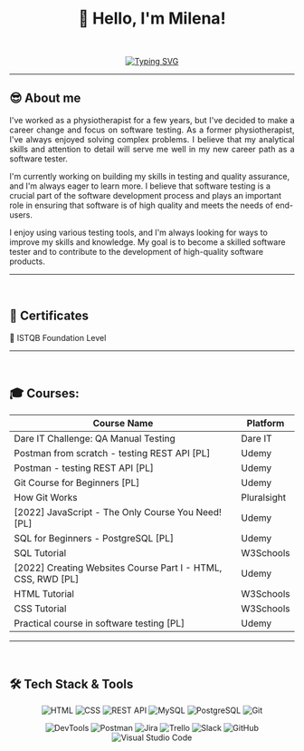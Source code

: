 <h1 align="center"> 👋 Hello, I'm Milena! </h1>
 
 <br>
 
 <p align="center">
  <a href="https://git.io/typing-svg"><img src="https://readme-typing-svg.herokuapp.com?font=Fira+Code&weight=500&duration=7000&pause=1000&color=D995C9&center=true&width=435&lines=Nice+to+meet+you%2C+I'm+Milena!;I'm+an+aspiring+software+tester;and+enthusiastic+learner%2C;always+improving+my+skills" alt="Typing SVG" /></a>
  </p>
  
  <hr>

## 😎 About me

<p align="justify">I've worked as a physiotherapist for a few years, but I've decided to make a career change and focus on software testing. As a former physiotherapist,
I've always enjoyed solving complex problems. I believe that my analytical skills and attention to detail will serve me well in my new career path as a software 
tester.

I'm currently working on building my skills in testing and quality assurance, and I'm always eager to learn more. I believe that software testing is a crucial part of 
the software development process and plays an important role in ensuring that software is of high quality and meets the needs of end-users.

I enjoy using various testing tools, and I'm always looking for ways to improve my skills and knowledge. My goal is to become a skilled software tester 
and to contribute to the development of high-quality software products.</p>

<hr>
<br>

## 📄 Certificates

📌 ISTQB Foundation Level

<hr>
<br>

## 🎓 Courses:

| Course Name | Platform |  
|-------------|----------|
| Dare IT Challenge: QA Manual Testing | Dare IT  |
| Postman from scratch - testing REST API [PL] | Udemy |
| Postman - testing REST API [PL] | Udemy |
| Git Course for Beginners [PL]  | Udemy | 
| How Git Works | Pluralsight |
| [2022] JavaScript - The Only Course You Need! [PL] | Udemy |
| SQL for Beginners - PostgreSQL [PL] | Udemy |
| SQL Tutorial | W3Schools |
| [2022] Creating Websites Course Part I - HTML, CSS, RWD [PL] | Udemy |
| HTML Tutorial | W3Schools |
| CSS Tutorial | W3Schools |
| Practical course in software testing [PL] | Udemy |

<hr>

<br>

## 🛠️ Tech Stack & Tools

<p align="center">
    <img src="https://img.shields.io/badge/html-%23E34F26.svg?style=for-the-badge&logo=html5&logoColor=white" alt="HTML">
    <img src="https://img.shields.io/badge/css-%231572B6.svg?style=for-the-badge&logo=css3&logoColor=white" alt="CSS">
    <img src="https://img.shields.io/badge/-%7B%20REST%20%3A%20API%20%7D-lightgrey?style=for-the-badge" alt="REST API">
    <img src="https://img.shields.io/badge/mysql-%2300f.svg?style=for-the-badge&logo=mysql&logoColor=white" alt="MySQL">
    <img src="https://img.shields.io/badge/postgresql-%23316192.svg?style=for-the-badge&logo=postgresql&logoColor=white" alt="PostgreSQL">
    <img src="https://img.shields.io/badge/git-%23F05033.svg?style=for-the-badge&logo=git&logoColor=white" alt="Git">
</p>
<p align="center">
    <img src="https://img.shields.io/badge/DevTools%20-4285F4?style=for-the-badge&logo=GoogleChrome&logoColor=white" alt="DevTools">
    <img src="https://img.shields.io/badge/Postman-FF6C37?style=for-the-badge&logo=postman&logoColor=white" alt="Postman">
    <img src="https://img.shields.io/badge/jira-%230A0FFF.svg?style=for-the-badge&logo=jira&logoColor=white" alt="Jira">
    <img src="https://img.shields.io/badge/Trello-%23026AA7.svg?style=for-the-badge&logo=Trello&logoColor=white" alt="Trello">
    <img src="https://img.shields.io/badge/Slack-4A154B?style=for-the-badge&logo=slack&logoColor=white" alt="Slack">
    <img src="https://img.shields.io/badge/github-%23121011.svg?style=for-the-badge&logo=github&logoColor=white" alt="GitHub">
    <img src="https://img.shields.io/badge/Visual%20Studio%20Code-0078d7.svg?style=for-the-badge&logo=visual-studio-code&logoColor=white" alt="Visual Studio Code">
</p>





